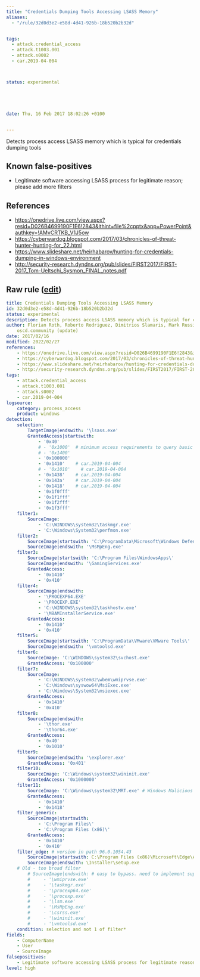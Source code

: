 ```yaml
---
title: "Credentials Dumping Tools Accessing LSASS Memory"
aliases:
  - "/rule/32d0d3e2-e58d-4d41-926b-18b520b2b32d"


tags:
  - attack.credential_access
  - attack.t1003.001
  - attack.s0002
  - car.2019-04-004



status: experimental





date: Thu, 16 Feb 2017 18:02:26 +0100


---
```


Detects process access LSASS memory which is typical for credentials dumping tools

<!--more-->


## Known false-positives

* Legitimate software accessing LSASS process for legitimate reason; please add more filters



## References

* https://onedrive.live.com/view.aspx?resid=D026B4699190F1E6!2843&ithint=file%2cpptx&app=PowerPoint&authkey=!AMvCRTKB_V1J5ow
* https://cyberwardog.blogspot.com/2017/03/chronicles-of-threat-hunter-hunting-for_22.html
* https://www.slideshare.net/heirhabarov/hunting-for-credentials-dumping-in-windows-environment
* http://security-research.dyndns.org/pub/slides/FIRST2017/FIRST-2017_Tom-Ueltschi_Sysmon_FINAL_notes.pdf


## Raw rule ([edit](https://github.com/SigmaHQ/sigma/edit/master/rules/windows/process_access/proc_access_win_cred_dump_lsass_access.yml))
```yaml
title: Credentials Dumping Tools Accessing LSASS Memory
id: 32d0d3e2-e58d-4d41-926b-18b520b2b32d
status: experimental
description: Detects process access LSASS memory which is typical for credentials dumping tools
author: Florian Roth, Roberto Rodriguez, Dimitrios Slamaris, Mark Russinovich, Thomas Patzke, Teymur Kheirkhabarov, Sherif Eldeeb, James Dickenson, Aleksey Potapov,
    oscd.community (update)
date: 2017/02/16
modified: 2022/02/27
references:
    - https://onedrive.live.com/view.aspx?resid=D026B4699190F1E6!2843&ithint=file%2cpptx&app=PowerPoint&authkey=!AMvCRTKB_V1J5ow
    - https://cyberwardog.blogspot.com/2017/03/chronicles-of-threat-hunter-hunting-for_22.html
    - https://www.slideshare.net/heirhabarov/hunting-for-credentials-dumping-in-windows-environment
    - http://security-research.dyndns.org/pub/slides/FIRST2017/FIRST-2017_Tom-Ueltschi_Sysmon_FINAL_notes.pdf
tags:
    - attack.credential_access
    - attack.t1003.001
    - attack.s0002
    - car.2019-04-004
logsource:
    category: process_access
    product: windows
detection:
    selection:
        TargetImage|endswith: '\lsass.exe'
        GrantedAccess|startswith:
            - '0x40'
            # - '0x1000'  # minimum access requirements to query basic info from service
            # - '0x1400'
            - '0x100000'
            - '0x1410'    # car.2019-04-004
            # - '0x1010'    # car.2019-04-004
            - '0x1438'    # car.2019-04-004
            - '0x143a'    # car.2019-04-004
            - '0x1418'    # car.2019-04-004
            - '0x1f0fff'
            - '0x1f1fff'
            - '0x1f2fff'
            - '0x1f3fff'
    filter1:
        SourceImage:
            - 'C:\WINDOWS\system32\taskmgr.exe'
            - 'C:\Windows\System32\perfmon.exe'
    filter2:
        SourceImage|startswith: 'C:\ProgramData\Microsoft\Windows Defender\'
        SourceImage|endswith: '\MsMpEng.exe'
    filter3:
        SourceImage|startswith: 'C:\Program Files\WindowsApps\'
        SourceImage|endswith: '\GamingServices.exe'
        GrantedAccess: 
            - '0x1410'
            - '0x410'
    filter4:
        SourceImage|endswith: 
            - '\PROCEXP64.EXE'
            - '\PROCEXP.EXE'
            - 'C:\WINDOWS\system32\taskhostw.exe'
            - '\MBAMInstallerService.exe'
        GrantedAccess: 
            - '0x1410'
            - '0x410'
    filter5:
        SourceImage|startswith: 'C:\ProgramData\VMware\VMware Tools\'
        SourceImage|endswith: '\vmtoolsd.exe'
    filter6:
        SourceImage: 'C:\WINDOWS\system32\svchost.exe'
        GrantedAccess: '0x100000'
    filter7:
        SourceImage: 
            - 'C:\WINDOWS\system32\wbem\wmiprvse.exe'
            - 'C:\Windows\syswow64\MsiExec.exe'
            - 'C:\Windows\System32\msiexec.exe'
        GrantedAccess: 
            - '0x1410'
            - '0x410'
    filter8:
        SourceImage|endswith:
            - '\thor.exe'
            - '\thor64.exe'
        GrantedAccess: 
            - '0x40'
            - '0x1010'
    filter9:
        SourceImage|endswith: '\explorer.exe'
        GrantedAccess: '0x401'
    filter10:
        SourceImage: 'C:\Windows\system32\wininit.exe'
        GrantedAccess: '0x1000000'
    filter11:
        SourceImage: 'C:\Windows\system32\MRT.exe' # Windows Malicious Software Removal Tool
        GrantedAccess: 
            - '0x1410'
            - '0x1418'
    filter_generic:
        SourceImage|startswith: 
            - 'C:\Program Files\'
            - 'C:\Program Files (x86)\'
        GrantedAccess: 
            - '0x1410'
            - '0x410'
    filter_edge: # version in path 96.0.1054.43
        SourceImage|startswith: C:\Program Files (x86)\Microsoft\Edge\Application\
        SourceImage|endswith: \Installer\setup.exe
    # Old - too broad filter  
        # SourceImage|endswith: # easy to bypass. need to implement supportive rule to detect bypass attempts
        #     - '\wmiprvse.exe'
        #     - '\taskmgr.exe'
        #     - '\procexp64.exe'
        #     - '\procexp.exe'
        #     - '\lsm.exe'
        #     - '\MsMpEng.exe'
        #     - '\csrss.exe'
        #     - '\wininit.exe'
        #     - '\vmtoolsd.exe'
    condition: selection and not 1 of filter*
fields:
    - ComputerName
    - User
    - SourceImage
falsepositives:
    - Legitimate software accessing LSASS process for legitimate reason; please add more filters
level: high

```

